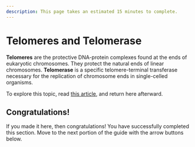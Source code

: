 ```yaml
---
description: This page takes an estimated 15 minutes to complete.
---
```


# Telomeres and Telomerase

**Telomeres** are the protective DNA-protein complexes found at the ends of eukaryotic chromosomes. They protect the natural ends of linear chromosomes. **Telomerase** is a specific telomere-terminal transferase necessary for the replication of chromosome ends in single-celled organisms.

To explore this topic, read [this article](https://www.khanacademy.org/science/biology/dna-as-the-genetic-material/dna-replication/a/telomeres-telomerase), and return here afterward.

## Congratulations!

If you made it here, then congratulations! You have successfully completed this section. Move to the next portion of the guide with the arrow buttons below.


